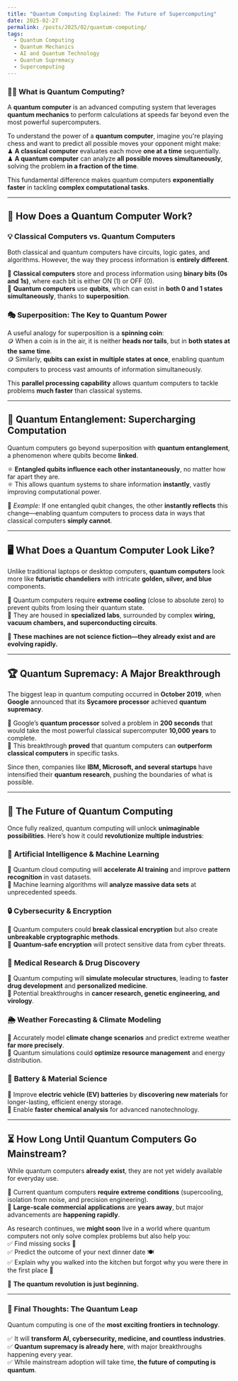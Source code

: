 ```yaml
---
title: "Quantum Computing Explained: The Future of Supercomputing"
date: 2025-02-27
permalink: /posts/2025/02/quantum-computing/
tags:
  - Quantum Computing
  - Quantum Mechanics
  - AI and Quantum Technology
  - Quantum Supremacy
  - Supercomputing
---
```


### 🧑‍💻 **What is Quantum Computing?**

A **quantum computer** is an advanced computing system that leverages **quantum mechanics** to perform calculations at speeds far beyond even the most powerful supercomputers.

To understand the power of a **quantum computer**, imagine you're playing chess and want to predict all possible moves your opponent might make:  
♟ **A classical computer** evaluates each move **one at a time** sequentially.  
♟ **A quantum computer** can analyze **all possible moves simultaneously**, solving the problem **in a fraction of the time**.

This fundamental difference makes quantum computers **exponentially faster** in tackling **complex computational tasks**.

---

## 🔬 How Does a Quantum Computer Work?

### 💡 **Classical Computers vs. Quantum Computers**

Both classical and quantum computers have circuits, logic gates, and algorithms. However, the way they process information is **entirely different**.

🔹 **Classical computers** store and process information using **binary bits (0s and 1s)**, where each bit is either ON (1) or OFF (0).  
🔹 **Quantum computers** use **qubits**, which can exist in **both 0 and 1 states simultaneously**, thanks to **superposition**.

### 🎭 **Superposition: The Key to Quantum Power**

A useful analogy for superposition is a **spinning coin**:  
🪙 When a coin is in the air, it is neither **heads nor tails**, but in **both states at the same time**.  
🪙 Similarly, **qubits can exist in multiple states at once**, enabling quantum computers to process vast amounts of information simultaneously.

This **parallel processing capability** allows quantum computers to tackle problems **much faster** than classical systems.

---

## 🔗 **Quantum Entanglement: Supercharging Computation**

Quantum computers go beyond superposition with **quantum entanglement**, a phenomenon where qubits become **linked**.

⚛️ **Entangled qubits influence each other instantaneously**, no matter how far apart they are.  
⚛️ This allows quantum systems to share information **instantly**, vastly improving computational power.

📌 _Example:_ If one entangled qubit changes, the other **instantly reflects** this change—enabling quantum computers to process data in ways that classical computers **simply cannot**.

---

## 🖥️ **What Does a Quantum Computer Look Like?**

Unlike traditional laptops or desktop computers, **quantum computers** look more like **futuristic chandeliers** with intricate **golden, silver, and blue** components.

🔹 Quantum computers require **extreme cooling** (close to absolute zero) to prevent qubits from losing their quantum state.  
🔹 They are housed in **specialized labs**, surrounded by complex **wiring, vacuum chambers, and superconducting circuits**.

🚀 **These machines are not science fiction—they already exist and are evolving rapidly.**

---

## 🏆 **Quantum Supremacy: A Major Breakthrough**

The biggest leap in quantum computing occurred in **October 2019**, when **Google** announced that its **Sycamore processor** achieved **quantum supremacy**.

🔹 Google’s **quantum processor** solved a problem in **200 seconds** that would take the most powerful classical supercomputer **10,000 years** to complete.  
🔹 This breakthrough **proved** that quantum computers can **outperform classical computers** in specific tasks.

Since then, companies like **IBM, Microsoft, and several startups** have intensified their **quantum research**, pushing the boundaries of what is possible.

---

## 🔮 **The Future of Quantum Computing**

Once fully realized, quantum computing will unlock **unimaginable possibilities**. Here’s how it could **revolutionize multiple industries**:

### 🤖 **Artificial Intelligence & Machine Learning**

🔹 Quantum cloud computing will **accelerate AI training** and improve **pattern recognition** in vast datasets.  
🔹 Machine learning algorithms will **analyze massive data sets** at unprecedented speeds.

### 🔒 **Cybersecurity & Encryption**

🔹 Quantum computers could **break classical encryption** but also create **unbreakable cryptographic methods**.  
🔹 **Quantum-safe encryption** will protect sensitive data from cyber threats.

### 🏥 **Medical Research & Drug Discovery**

🔹 Quantum computing will **simulate molecular structures**, leading to **faster drug development** and **personalized medicine**.  
🔹 Potential breakthroughs in **cancer research, genetic engineering, and virology**.

### 🌦 **Weather Forecasting & Climate Modeling**

🔹 Accurately model **climate change scenarios** and predict extreme weather **far more precisely**.  
🔹 Quantum simulations could **optimize resource management** and energy distribution.

### 🔋 **Battery & Material Science**

🔹 Improve **electric vehicle (EV) batteries** by **discovering new materials** for longer-lasting, efficient energy storage.  
🔹 Enable **faster chemical analysis** for advanced nanotechnology.

---

## ⏳ **How Long Until Quantum Computers Go Mainstream?**

While quantum computers **already exist**, they are not yet widely available for everyday use.

🔹 Current quantum computers **require extreme conditions** (supercooling, isolation from noise, and precision engineering).  
🔹 **Large-scale commercial applications** are **years away**, but major advancements are **happening rapidly**.

As research continues, we **might soon** live in a world where quantum computers not only solve complex problems but also help you:  
✅ Find missing socks 🧦  
✅ Predict the outcome of your next dinner date 🍽  
✅ Explain why you walked into the kitchen but forgot why you were there in the first place 🤔

🚀 **The quantum revolution is just beginning.**

---

### 🌟 **Final Thoughts: The Quantum Leap**

Quantum computing is one of the **most exciting frontiers in technology**.

✅ It will **transform AI, cybersecurity, medicine, and countless industries**.  
✅ **Quantum supremacy is already here**, with major breakthroughs happening every year.  
✅ While mainstream adoption will take time, **the future of computing is quantum**.
